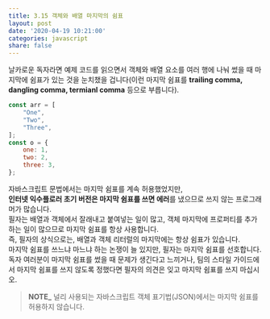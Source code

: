 ```yaml
---
title: 3.15 객체와 배열 마지막의 쉼표
layout: post
date: '2020-04-19 10:21:00'
categories: javascript
share: false
---
```


날카로운 독자라면 예제 코드를 읽으면서 객체와 배열 요소를 여러 행에 나눠 썼을 때 마지막에 쉼표가 있는 것을 눈치챘을 겁니다(이런 마지막 쉼표를 **trailing comma, dangling comma, termianl comma** 등으로 부릅니다).

```javascript
const arr = [
	"One",
	"Two",
	"Three",
];
const o = {
	one: 1,
	two: 2,
	three: 3,
};
```

자바스크립트 문법에서는 마지막 쉼표를 계속 허용했었지만,  
**인터넷 익수플로러 초기 버전은 마지막 쉼표를 쓰면 에러**를 냈으므로 쓰지 않는 프로그래머가 많습니다.  
필자는 배열과 객체에서 잘래내고 붙여넣는 일이 많고, 객체 마지막에 프로퍼티를 추가하는 일이 많으므로 마지막 쉼표를 항상 사용합니다.  
즉, 필자의 상식으로는, 배열과 객체 리터럴의 마지막에는 항상 쉼표가 있습니다.  
마지막 쉼표를 쓰느냐 마느냐 하는 논쟁이 늘 있지만, 필자는 마지막 쉼표를 선호합니다.  
독자 여러분이 마지막 쉼표를 썼을 때 문제가 생긴다고 느끼거나, 팀의 스타일 가이드에서 마지막 쉼표를 쓰지 않도록 정했다면 필자의 의견은 잊고 마지막 쉼표를 쓰지 마십시오.

> **NOTE_** 널리 사용되는 자바스크립트 객체 표기법(JSON)에서는 마지막 쉼표를 허용하지 않습니다.